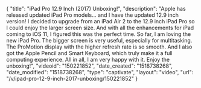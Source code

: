 {
    "title": "iPad Pro 12.9 Inch (2017) Unboxing!",
    "description": "Apple has released updated iPad Pro models... and I have the updated 12.9 inch version! I decided to upgrade from an iPad Air 2 to the 12.9 inch iPad Pro so I could enjoy the larger screen size. And with all the enhancements for iPad coming to iOS 11, I figured this was the perfect time. So far, I am loving the new iPad Pro. The bigger screen is very useful, especially for multitasking. The ProMotion display with the higher refresh rate is so smooth. And I also got the Apple Pencil and Smart Keyboard, which truly make it a full computing experience. All in all, I am very happy with it. Enjoy the unboxing!",
    "videoid": "150221852",
    "date_created": "1518738268",
    "date_modified": "1518738268",
    "type": "captivate",
    "layout": "video",
    "url": "\/v\/ipad-pro-12-9-inch-2017-unboxing\/150221852"
}